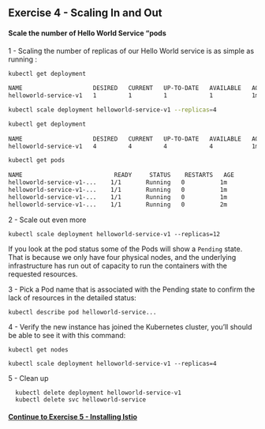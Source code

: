 ## Exercise 4 - Scaling In and Out

#### Scale the number of Hello World Service “pods

1 - Scaling the number of replicas of our Hello World service is as simple as running :

```sh
kubectl get deployment
 
NAME                    DESIRED   CURRENT   UP-TO-DATE   AVAILABLE   AGE
helloworld-service-v1   1         1         1            1           1m
```
 
```sh
kubectl scale deployment helloworld-service-v1 --replicas=4
```
 
```sh
kubectl get deployment
 
NAME                    DESIRED   CURRENT   UP-TO-DATE   AVAILABLE   AGE
helloworld-service-v1   4         4         4            4           1m
```
 
```sh
kubectl get pods
 
NAME                          READY     STATUS    RESTARTS   AGE
helloworld-service-v1-...    1/1       Running   0          1m
helloworld-service-v1-...    1/1       Running   0          1m
helloworld-service-v1-...    1/1       Running   0          1m
helloworld-service-v1-...    1/1       Running   0          2m
```

2 - Scale out even more

`kubectl scale deployment helloworld-service-v1 --replicas=12`

If you look at the pod status some of the Pods will show a `Pending` state.   That is because we only have four physical nodes, and the underlying infrastructure has run out of capacity to run the containers with the requested resources.

3 - Pick a Pod name that is associated with the Pending state to confirm the lack of resources in the detailed status:

`kubectl describe pod helloworld-service...`

4 - Verify the new instance has joined the Kubernetes cluster, you’ll should be able to see it with this command:

`kubectl get nodes`

`kubectl scale deployment helloworld-service-v1 --replicas=4`

5 - Clean up
```
  kubectl delete deployment helloworld-service-v1
  kubectl delete svc helloworld-service
```

#### [Continue to Exercise 5 - Installing Istio](../exercise-5/README.md)

